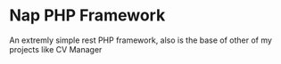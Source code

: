 # Nap PHP Framework

An extremly simple rest PHP framework, also is the base of other of my projects like CV Manager

